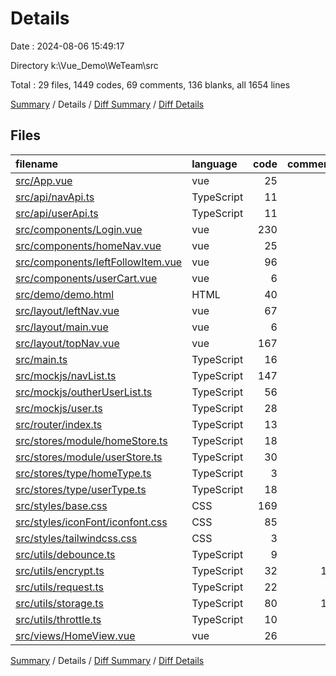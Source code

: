 # Details

Date : 2024-08-06 15:49:17

Directory k:\\Vue_Demo\\WeTeam\\src

Total : 29 files,  1449 codes, 69 comments, 136 blanks, all 1654 lines

[Summary](results.md) / Details / [Diff Summary](diff.md) / [Diff Details](diff-details.md)

## Files
| filename | language | code | comment | blank | total |
| :--- | :--- | ---: | ---: | ---: | ---: |
| [src/App.vue](/src/App.vue) | vue | 25 | 0 | 4 | 29 |
| [src/api/navApi.ts](/src/api/navApi.ts) | TypeScript | 11 | 2 | 2 | 15 |
| [src/api/userApi.ts](/src/api/userApi.ts) | TypeScript | 11 | 2 | 3 | 16 |
| [src/components/Login.vue](/src/components/Login.vue) | vue | 230 | 2 | 12 | 244 |
| [src/components/homeNav.vue](/src/components/homeNav.vue) | vue | 25 | 0 | 3 | 28 |
| [src/components/leftFollowItem.vue](/src/components/leftFollowItem.vue) | vue | 96 | 0 | 4 | 100 |
| [src/components/userCart.vue](/src/components/userCart.vue) | vue | 6 | 0 | 3 | 9 |
| [src/demo/demo.html](/src/demo/demo.html) | HTML | 40 | 0 | 4 | 44 |
| [src/layout/leftNav.vue](/src/layout/leftNav.vue) | vue | 67 | 0 | 6 | 73 |
| [src/layout/main.vue](/src/layout/main.vue) | vue | 6 | 0 | 3 | 9 |
| [src/layout/topNav.vue](/src/layout/topNav.vue) | vue | 167 | 3 | 5 | 175 |
| [src/main.ts](/src/main.ts) | TypeScript | 16 | 0 | 4 | 20 |
| [src/mockjs/navList.ts](/src/mockjs/navList.ts) | TypeScript | 147 | 0 | 1 | 148 |
| [src/mockjs/outherUserList.ts](/src/mockjs/outherUserList.ts) | TypeScript | 56 | 0 | 4 | 60 |
| [src/mockjs/user.ts](/src/mockjs/user.ts) | TypeScript | 28 | 0 | 1 | 29 |
| [src/router/index.ts](/src/router/index.ts) | TypeScript | 13 | 0 | 3 | 16 |
| [src/stores/module/homeStore.ts](/src/stores/module/homeStore.ts) | TypeScript | 18 | 0 | 4 | 22 |
| [src/stores/module/userStore.ts](/src/stores/module/userStore.ts) | TypeScript | 30 | 5 | 1 | 36 |
| [src/stores/type/homeType.ts](/src/stores/type/homeType.ts) | TypeScript | 3 | 0 | 0 | 3 |
| [src/stores/type/userType.ts](/src/stores/type/userType.ts) | TypeScript | 18 | 1 | 1 | 20 |
| [src/styles/base.css](/src/styles/base.css) | CSS | 169 | 3 | 16 | 188 |
| [src/styles/iconFont/iconfont.css](/src/styles/iconFont/iconfont.css) | CSS | 85 | 0 | 25 | 110 |
| [src/styles/tailwindcss.css](/src/styles/tailwindcss.css) | CSS | 3 | 0 | 2 | 5 |
| [src/utils/debounce.ts](/src/utils/debounce.ts) | TypeScript | 9 | 9 | 2 | 20 |
| [src/utils/encrypt.ts](/src/utils/encrypt.ts) | TypeScript | 32 | 13 | 7 | 52 |
| [src/utils/request.ts](/src/utils/request.ts) | TypeScript | 22 | 3 | 5 | 30 |
| [src/utils/storage.ts](/src/utils/storage.ts) | TypeScript | 80 | 17 | 6 | 103 |
| [src/utils/throttle.ts](/src/utils/throttle.ts) | TypeScript | 10 | 9 | 1 | 20 |
| [src/views/HomeView.vue](/src/views/HomeView.vue) | vue | 26 | 0 | 4 | 30 |

[Summary](results.md) / Details / [Diff Summary](diff.md) / [Diff Details](diff-details.md)